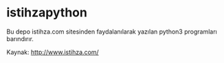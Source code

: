# istihzapython
Bu depo istihza.com sitesinden faydalanılarak yazılan python3 programları barındırır.


Kaynak: http://www.istihza.com/
